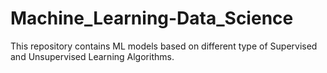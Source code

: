 # Machine_Learning-Data_Science
This repository contains ML models based on different type of Supervised and Unsupervised Learning Algorithms.
